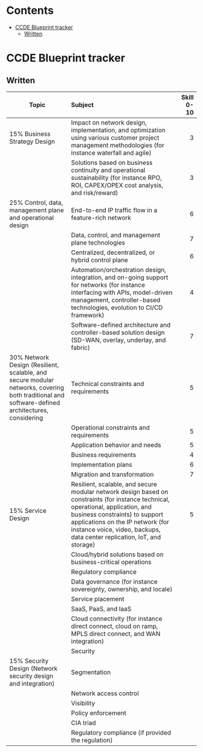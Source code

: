 # Contents
- [CCDE Blueprint tracker](#ccde-blueprint-tracker-)
  - [Written](#written-)



# CCDE Blueprint tracker <a name="ccde-blueprint-tracker"></a>

## Written <a name="written"></a>


| Topic        | Subject           | Skill 0-10 |
| ------------- |:-----------------| ----------:|
| 15% Business Strategy Design      | Impact on network design, implementation, and optimization using various customer project management methodologies (for instance waterfall and agile) | 3 |
|             |Solutions based on business continuity and operational sustainability (for instance RPO, ROI, CAPEX/OPEX cost analysis, and risk/reward)|3|
|25% Control, data, management plane and operational design|End-to-end IP traffic flow in a feature-rich network|6|
|             |Data, control, and management plane technologies|7|
|             |Centralized, decentralized, or hybrid control plane|6|
|             |Automation/orchestration design, integration, and on-going support for networks (for instance interfacing with APIs, model-driven management, controller-based technologies, evolution to CI/CD framework)|4|
|             |Software-defined architecture and controller-based solution design (SD-WAN, overlay, underlay, and fabric)|7|
|30% Network Design (Resilient, scalable, and secure modular networks, covering both traditional and software-defined architectures, considering|Technical constraints and requirements|5|
|             |Operational constraints and requirements|5|
|             |Application behavior and needs|5|
|             |Business requirements|4|
|             |Implementation plans|6|
|             |Migration and transformation|7|
|15% Service Design|Resilient, scalable, and secure modular network design based on constraints (for instance technical, operational, application, and business constraints) to support applications on the IP network (for instance voice, video, backups, data center replication, IoT, and storage)|5|
|             |Cloud/hybrid solutions based on business-critical operations|            |
|             |Regulatory compliance|            |
|             |Data governance (for instance sovereignty, ownership, and locale)|            |
|             |Service placement|            |
|             |SaaS, PaaS, and IaaS|            |
|             |Cloud connectivity (for instance direct connect, cloud on ramp, MPLS direct connect, and WAN integration)|            |
|             |Security|            |
|15% Security Design (Network security design and integration)|Segmentation|            |
|             |Network access control|            |
|             |Visibility|            |
|             |Policy enforcement|            |
|             |CIA triad|            |
|             |Regulatory compliance (if provided the regulation)|            |











